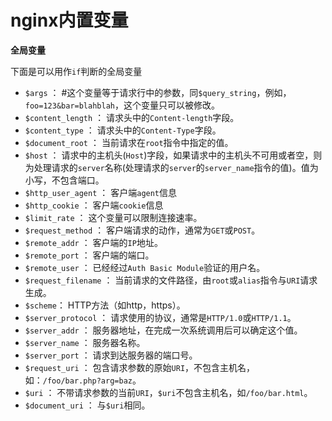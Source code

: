 # nginx内置变量

__全局变量__

下面是可以用作`if`判断的全局变量

*   `$args` ： #这个变量等于请求行中的参数，同`$query_string`，例如，`foo=123&bar=blahblah`，这个变量只可以被修改。
*   `$content_length` ： 请求头中的`Content-length`字段。
*   `$content_type` ： 请求头中的`Content-Type`字段。
*   `$document_root` ： 当前请求在`root`指令中指定的值。
*   `$host` ： 请求中的主机头(`Host`)字段，如果请求中的主机头不可用或者空，则为处理请求的`server`名称(处理请求的`server`的`server_name`指令的值)。值为小写，不包含端口。
*   `$http_user_agent` ： 客户端`agent`信息
*   `$http_cookie` ： 客户端`cookie`信息
*   `$limit_rate` ： 这个变量可以限制连接速率。
*   `$request_method` ： 客户端请求的动作，通常为`GET`或`POST`。
*   `$remote_addr` ： 客户端的`IP`地址。
*   `$remote_port` ： 客户端的端口。
*   `$remote_user` ： 已经经过`Auth Basic Module`验证的用户名。
*   `$request_filename` ： 当前请求的文件路径，由`root`或`alias`指令与`URI`请求生成。
*   `$scheme`： HTTP方法（如http，https）。
*   `$server_protocol` ： 请求使用的协议，通常是`HTTP/1.0`或`HTTP/1.1`。
*   `$server_addr` ： 服务器地址，在完成一次系统调用后可以确定这个值。
*   `$server_name` ： 服务器名称。
*   `$server_port` ： 请求到达服务器的端口号。
*   `$request_uri` ： 包含请求参数的原始`URI`，不包含主机名，如：`/foo/bar.php?arg=baz`。
*   `$uri` ： 不带请求参数的当前`URI`，`$uri`不包含主机名，如`/foo/bar.html`。
*   `$document_uri` ： 与`$uri`相同。